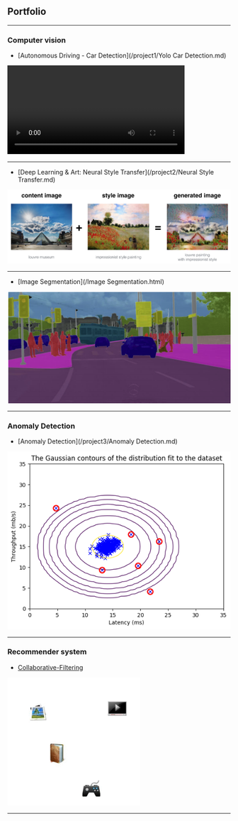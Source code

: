 ## Portfolio

---

### Computer vision 

- [Autonomous Driving - Car Detection](/project1/Yolo Car Detection.md)
<video width="400" height="200" src="images/pred_video.mp4" type="video/mp4" controls>
</video>

---

- [Deep Learning & Art: Neural Style Transfer](/project2/Neural Style Transfer.md)
<img src="project2/louvre_generated.png?raw=true"/>

---

- [Image Segmentation](/Image Segmentation.html)
<img src="images/carseg.png?raw=true"/>

---

### Anomaly Detection

- [Anomaly Detection](/project3/Anomaly Detection.md)
<img src="project3/output_14_1.png?raw=true"/>

---
### Recommender system

- [Collaborative-Filtering](/project4/Collaborative_filtering.md)

<img src="project4/Collaborative_filtering.gif" />

---
<!-- Remove above link if you don't want to attibute -->
